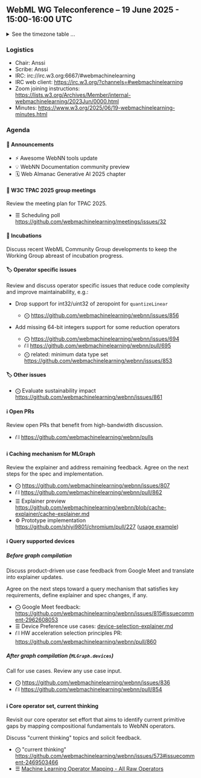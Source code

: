 ## WebML WG Teleconference – 19 June 2025 - 15:00-16:00 UTC

<details close><summary>See the timezone table ...</summary>
<table>
<tr><td> San Francisco <td> Thu, 19 June 2025 <td> 08:00
<tr><td> Boston <td> Thu, 19 June 2025 <td> 11:00
<tr><td> London <td> Thu, 19 June 2025 <td> 16:00  
<tr><td> Berlin <td> Thu, 19 June 2025 <td> 17:00 
<tr><td> Helsinki <td> Thu, 19 June 2025 <td> 18:00 
<tr><td> Shanghai <td> Thu, 19 June 2025 <td> 23:00
<tr><td> Tokyo <td> Fri, 20 June 2025 <td> 00:00
<tr><td> UTC <td> Thu, 19 June 2025 <td> 15:00 UTC
</table>

Other locations: https://www.timeanddate.com/worldclock/fixedtime.html?iso=20250619T15
</details>

### Logistics

* Chair: Anssi
* Scribe: Anssi
* IRC: irc://irc.w3.org:6667/#webmachinelearning
* IRC web client: https://irc.w3.org/?channels=#webmachinelearning
* Zoom joining instructions: https://lists.w3.org/Archives/Member/internal-webmachinelearning/2023Jun/0000.html
* Minutes: https://www.w3.org/2025/06/19-webmachinelearning-minutes.html

### Agenda

#### 📣 Announcements

- ⚡ Awesome WebNN tools update
- 💡 WebNN Documentation community preview
- 🗓️ Web Almanac Generative AI 2025 chapter

#### 📣 W3C TPAC 2025 group meetings

Review the meeting plan for TPAC 2025.

- ☰ Scheduling poll https://github.com/webmachinelearning/meetings/issues/32

#### 🧪 Incubations

Discuss recent WebML Community Group developments to keep the Working Group abreast of incubation progress.

#### 🏷️ Operator specific issues

Review and discuss operator specific issues that reduce code complexity and improve maintainability, e.g.:

- Drop support for int32/uint32 of zeropoint for `quantizeLinear`
  - ⨀ https://github.com/webmachinelearning/webnn/issues/856

- Add missing 64-bit integers support for some reduction operators
  - ⨀ https://github.com/webmachinelearning/webnn/issues/694
  - ⛙ https://github.com/webmachinelearning/webnn/pull/695
  - ⨀ related: minimum data type set https://github.com/webmachinelearning/webnn/issues/853

#### 🏷️ Other issues

  - ⨀ Evaluate sustainability impact https://github.com/webmachinelearning/webnn/issues/861

#### ℹ️ Open PRs

Review open PRs that benefit from high-bandwidth discussion.

- ⛙ https://github.com/webmachinelearning/webnn/pulls

#### ℹ️ Caching mechanism for MLGraph

Review the explainer and address remaining feedback. Agree on the next steps for the spec and implementation.

- ⨀ https://github.com/webmachinelearning/webnn/issues/807
- ⛙ https://github.com/webmachinelearning/webnn/pull/862
- ☰ Explainer preview https://github.com/webmachinelearning/webnn/blob/cache-explainer/cache-explainer.md
- ⚙️ Prototype implementation https://github.com/shiyi9801/chromium/pull/227 ([usage example](https://github.com/webmachinelearning/webnn-samples/compare/master...shiyi9801:webnn-samples:model_cache))

#### ℹ️ Query supported devices

##### Before graph compilation

Discuss product-driven use case feedback from Google Meet and translate into explainer updates.

Agree on the next steps toward a query mechanism that satisfies key requirements, define explainer and spec changes, if any.

- ⨀ Google Meet feedback: https://github.com/webmachinelearning/webnn/issues/815#issuecomment-2962608053
- ☰ Device Preference use cases: [device-selection-explainer.md](https://github.com/webmachinelearning/webnn/blob/main/device-selection-explainer.md#device-preference-use-cases)
- ⛙ HW acceleration selection principles PR: https://github.com/webmachinelearning/webnn/pull/860

##### After graph compilation (`MLGraph.devices`)

Call for use cases. Review any use case input.

- ⨀ https://github.com/webmachinelearning/webnn/issues/836
- ⛙ https://github.com/webmachinelearning/webnn/pull/854

#### ℹ️ Core operator set, current thinking

Revisit our core operator set effort that aims to identify current primitive gaps by mapping compositional fundamentals to WebNN operators.

Discuss "current thinking" topics and solicit feedback.

- ⨀ "current thinking" https://github.com/webmachinelearning/webnn/issues/573#issuecomment-2469503466
- ☰ [Machine Learning Operator Mapping - All Raw Operators](https://onedrive.live.com/edit?id=EE82F5C6F06C7371!345450&resid=EE82F5C6F06C7371!345450&ithint=file%2Cxlsx&authkey=!AK8f-RDTleqlLXE&wdo=2&cid=ee82f5c6f06c7371)
